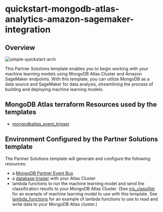 # quickstart-mongodb-atlas-analytics-amazon-sagemaker-integration

## Overview

![simple-quickstart-arch](https://user-images.githubusercontent.com/5663078/229119386-0dbc6e30-a060-465e-86dd-f89712b0fc49.png)

This Partner Solutions template enables you to begin working with your machine learning models using MongoDB Atlas Cluster and Amazon SageMaker endpoints. With this template, you can utilize MongoDB as a data source and SageMaker for data analysis, streamlining the process of building and deploying machine learning models.


## MongoDB Atlas terraform Resources used by the templates

- [mongodbatlas_event_trigger](../../mongodbatlas/data_source_mongodbatlas_event_trigger.go)


## Environment Configured by the Partner Solutions template
The Partner Solutions template will generate and configure the following resources:
 - a [MongoDB Partner Event Bus](http://mongodb.com/docs/atlas/app-services/triggers/aws-eventbridge/#std-label-aws-eventbridge)
 - a [database trigger](https://www.mongodb.com/docs/atlas/app-services/triggers/database-triggers/) with your Atlas Cluster
 - lambda functions to run the machine learning model and send the classification results to your MongoDB Atlas Cluster. (See [iris_classifier](https://github.com/mongodb/mongodbatlas-cloudformation-resources/tree/master/examples/quickstart-mongodb-atlas-analytics-amazon-sagemaker-integration/sagemaker-example/iris_classifier) for an example of machine learning model to use with this template. See [lambda_functions](https://github.com/mongodb/mongodbatlas-cloudformation-resources/tree/master/examples/quickstart-mongodb-atlas-analytics-amazon-sagemaker-integration/sagemaker-example/lambda_functions) for an example of lambda functions to use to read and write data to your MongoDB Atlas cluster.)


